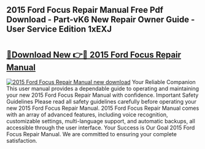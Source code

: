 ## 2015 Ford Focus Repair Manual Free Pdf Download - Part-vK6 New Repair Owner Guide - User Service Edition 1xEXJ

# <h2><a href="http://bc15126.oget.top/?id=2015+Ford+Focus+Repair+Manual">🔗Download New 👉🔴 2015 Ford Focus Repair Manual</a></h2>

[![2015 Ford Focus Repair Manual new download](https://i.imgur.com/5g1atiW.png)](http://bc15126.oget.top/?id=2015+Ford+Focus+Repair+Manual)
Your Reliable Companion This user manual provides a dependable guide to operating and maintaining your new 2015 Ford Focus Repair Manual with confidence. Important Safety Guidelines Please read all safety guidelines carefully before operating your new 2015 Ford Focus Repair Manual. 2015 Ford Focus Repair Manual comes with an array of advanced features, including voice recognition, customizable settings, multi-language support, and automatic backups, all accessible through the user interface. Your Success is Our Goal 2015 Ford Focus Repair Manual. We are committed to ensuring your complete satisfaction.
